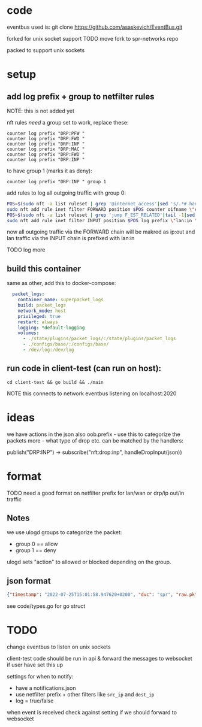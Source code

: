 
# code

eventbus used is:
git clone https://github.com/asaskevich/EventBus.git

forked for unix socket support
TODO move fork to spr-networks repo

packed to support unix sockets

# setup

## add log prefix + group to netfilter rules

NOTE: this is not added yet

nft rules *need* a group set to work, replace these:

    counter log prefix "DRP:PFW "
    counter log prefix "DRP:FWD "
    counter log prefix "DRP:INP "
    counter log prefix "DRP:MAC "
    counter log prefix "DRP:FWD "
    counter log prefix "DRP:INP "

to have group 1 (marks it as deny):

    counter log prefix "DRP:INP " group 1

add rules to log all outgoing traffic with group 0:

```sh
POS=$(sudo nft -a list ruleset | grep '@internet_access'|sed 's/.*# handle //g')
sudo nft add rule inet filter FORWARD position $POS counter oifname \"eth0\" log prefix \"ip:out \" group 0
POS=$(sudo nft -a list ruleset | grep 'jump F_EST_RELATED'|tail -1|sed 's/.*# handle //g')
sudo nft add rule inet filter INPUT position $POS log prefix \"lan:in \" group 0
```

now all outgoing traffic via the FORWARD chain will be makred as ip:out
and lan traffic via the INPUT chain is prefixed with lan:in

TODO log more

## build this container
same as other, add this to docker-compose:

```yaml
  packet_logs:
    container_name: superpacket_logs
    build: packet_logs
    network_mode: host
    privileged: true
    restart: always
    logging: *default-logging
    volumes:
      - ./state/plugins/packet_logs/:/state/plugins/packet_logs
      - ./configs/base/:/configs/base/
      - /dev/log:/dev/log
```

## run code in client-test (can run on host):
`cd client-test && go build && ./main`

NOTE this connects to network eventbus listening on localhost:2020

# ideas

 we have actions in the json
also oob.prefix - use this to categorize the packets more - what type of drop etc.
can be matched by the handlers:

publish("DRP:INP") -> subscribe("nft:drop:inp", handleDropInput(json))

# format

TODO need a good format on netfilter prefix for lan/wan or drp/ip out/in traffic

## Notes

we use ulogd groups to categorize the packet:
* group 0 == allow
* group 1 == deny

ulogd sets "action" to allowed or blocked depending on the group.

## json format

```json
{"timestamp": "2022-07-25T15:01:58.947620+0200", "dvc": "spr", "raw.pktlen": 64, "raw.pktcount": 1, "oob.prefix": "DRP:INP ", "oob.time.sec": 1658754118, "oob.time.usec": 947620, "oob.mark": 0, "oob.ifindex_in": 3, "oob.hook": 1, "raw.mac_len": 14, "oob.family": 10, "oob.protocol": 34525, "action": "blocked", "raw.type": 1, "raw.mac.addrlen": 6, "ip.protocol": 58, "ip6.payloadlen": 24, "ip6.priority": 0, "ip6.flowlabel": 0, "ip6.hoplimit": 255, "ip6.nexthdr": 58, "icmpv6.type": 134, "icmpv6.code": 0, "icmpv6.csum": 57001, "oob.in": "wlan0", "oob.out": "", "src_ip": "fe80::dad7:75ff:fef2:f959", "dest_ip": "ff02::1", "mac.saddr.str": "d8:d7:75:f2:f9:59", "mac.daddr.str": "33:33:00:00:00:01", "mac.str": "33:33:00:00:00:01:d8:d7:75:f2:f9:59:86:dd"}
```

see code/types.go for go struct

# TODO

change eventbus to listen on unix sockets

client-test code should be run in api & forward the messages to websocket if user have set this up

settings for when to notify:
* have a notifications.json
* use netfilter prefix + other filters like `src_ip` and `dest_ip`
* log = true/false

when event is received check against setting if we should forward to websocket
